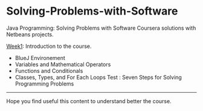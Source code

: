 # Solving-Problems-with-Software

Java Programming: Solving Problems with Software Coursera solutions with Netbeans projects.

[Week1](docs/CONTRIBUTING.md): Introduction to the course. 
- BlueJ Environement
- Variables and Mathematical Operators
- Functions and Conditionals
- Classes, Types, and For Each Loops
Test : Seven Steps for Solving Programming Problems 


______

Hope you find useful this content to understand better the course.
